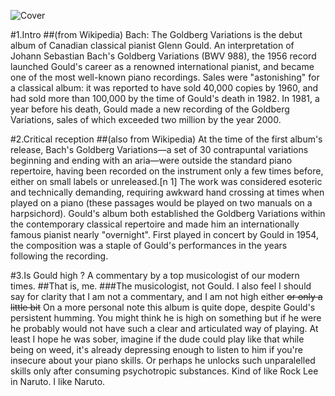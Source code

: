 ![Cover](https://i.pinimg.com/originals/70/e5/ba/70e5ba714aea178767d1ef0aa58fd7f8.jpg)

#1.Intro
##(from Wikipedia)
Bach: The Goldberg Variations is the debut album of Canadian classical pianist Glenn Gould. An interpretation of Johann Sebastian Bach's Goldberg Variations (BWV 988), the 1956 record launched Gould's career as a renowned international pianist, and became one of the most well-known piano recordings. Sales were "astonishing" for a classical album: it was reported to have sold 40,000 copies by 1960, and had sold more than 100,000 by the time of Gould's death in 1982. In 1981, a year before his death, Gould made a new recording of the Goldberg Variations, sales of which exceeded two million by the year 2000.

#2.Critical reception
##(also from Wikipedia)
At the time of the first album's release, Bach's Goldberg Variations—a set of 30 contrapuntal variations beginning and ending with an aria—were outside the standard piano repertoire, having been recorded on the instrument only a few times before, either on small labels or unreleased.[n 1] The work was considered esoteric and technically demanding, requiring awkward hand crossing at times when played on a piano (these passages would be played on two manuals on a harpsichord). Gould's album both established the Goldberg Variations within the contemporary classical repertoire and made him an internationally famous pianist nearly "overnight". First played in concert by Gould in 1954, the composition was a staple of Gould's performances in the years following the recording.

#3.Is Gould high ? A commentary by a top musicologist of our modern times.
##That is, me.
###The musicologist, not Gould. I also feel I should say for clarity that I am not a commentary, and I am not high either ~~or only a little bit~~
On a more personal note this album is quite dope, despite Gould's persistent humming. You might think he is high on something but if he were he probably would not have such a clear and articulated way of playing. At least I hope he was sober, imagine if the dude could play like that while being on weed, it's already depressing enough to listen to him if you're insecure about your piano skills. Or perhaps he unlocks such unparalelled skills only after consuming psychotropic substances. Kind of like Rock Lee in Naruto. I like Naruto.
